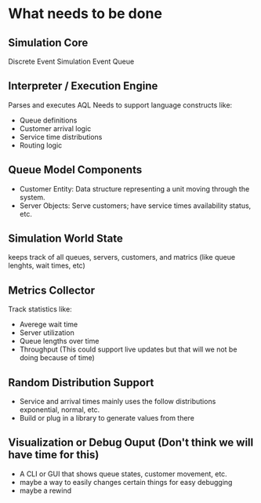 # What needs to be done

## Simulation Core
Discrete Event Simulation
Event Queue

## Interpreter / Execution Engine
Parses and executes AQL
Needs to support language constructs like:
* Queue definitions
* Customer arrival logic
* Service time distributions
* Routing logic

## Queue Model Components
* Customer Entity: Data structure representing a unit moving through the system.
* Server Objects: Serve customers; have service times availability status, etc.

## Simulation World State
keeps track of all queues, servers, customers, and matrics (like queue lenghts, wait times, etc)

## Metrics Collector
Track statistics like:
* Averege wait time
* Server utilization
* Queue lengths over time
* Throughput
(This could support live updates but that will we not be doing because of time)

## Random Distribution Support
* Service and arrival times mainly uses the follow distributions exponential, normal, etc.
* Build or plug in a library to generate values from there

## Visualization or Debug Ouput (Don't think we will have time for this)
* A CLI or GUI that shows queue states, customer movement, etc.
* maybe a way to easily changes certain things for easy debugging
* maybe a rewind